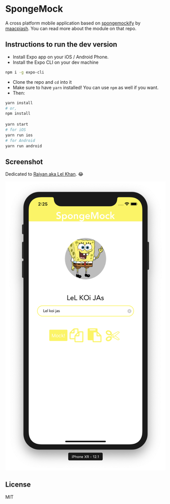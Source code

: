 # SpongeMock
A cross platform mobile application based on [spongemockify](https://github.com/maacpiash/spongemockify) by [maacpiash](https://github.com/maacpiash). You can read more about the module on that repo.

## Instructions to run the dev version
- Install Expo app on your iOS / Android Phone.
- Install the Expo CLI on your dev machine

```bash
npm i -g expo-cli
```
- Clone the repo and `cd` into it
- Make sure to have `yarn` installed! You can use `npm` as well if you want.
- Then: 

```bash
yarn install
# or,
npm install

yarn start
# for iOS
yarn run ios
# for Android
yarn run android
```

## Screenshot
Dedicated to [Raiyan aka Lel Khan](https://github.com/raiyan106). 😂

![img](./screenshot.png)

## License
MIT

